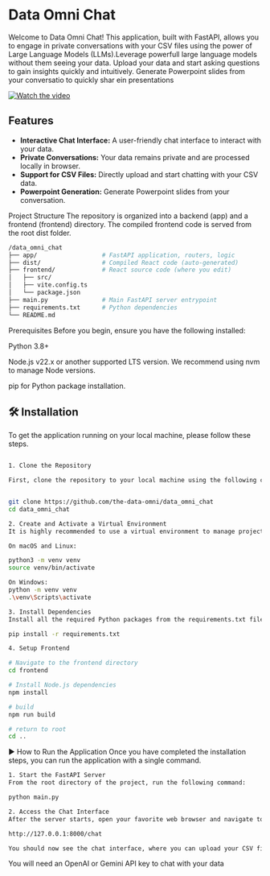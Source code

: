 # Data Omni Chat 

Welcome to Data Omni Chat! This application, built with FastAPI, allows you to engage in private conversations with your CSV files using the power of Large Language Models (LLMs).Leverage powerfull large language models without them seeing your data. Upload your data and start asking questions to gain insights quickly and intuitively. Generate Powerpoint slides from your conversatio to quickly shar ein presentations

[![Watch the video](https://img.youtube.com/vi/Dpa3oYEAJw4/maxresdefault.jpg)](https://youtu.be/Dpa3oYEAJw4)

## Features

* **Interactive Chat Interface:** A user-friendly chat interface to interact with your data.
* **Private Conversations:** Your data remains private and are processed locally in browser.
* **Support for CSV Files:** Directly upload and start chatting with your CSV data.
* **Powerpoint Generation:** Generate Powerpoint slides from your conversation.


Project Structure
The repository is organized into a backend (app) and a frontend (frontend) directory. The compiled frontend code is served from the root dist folder.

```bash
/data_omni_chat
├── app/                  # FastAPI application, routers, logic
├── dist/                 # Compiled React code (auto-generated)
├── frontend/             # React source code (where you edit)
│   ├── src/
│   ├── vite.config.ts
│   └── package.json
├── main.py               # Main FastAPI server entrypoint
├── requirements.txt      # Python dependencies
└── README.md
```
Prerequisites
Before you begin, ensure you have the following installed:

Python 3.8+

Node.js v22.x or another supported LTS version. We recommend using nvm to manage Node versions.

pip for Python package installation.



## 🛠️ Installation

To get the application running on your local machine, please follow these steps.

```bash

1. Clone the Repository

First, clone the repository to your local machine using the following command:


git clone https://github.com/the-data-omni/data_omni_chat
cd data_omni_chat

2. Create and Activate a Virtual Environment
It is highly recommended to use a virtual environment to manage project dependencies.

On macOS and Linux:

python3 -m venv venv
source venv/bin/activate

On Windows:
python -m venv venv
.\venv\Scripts\activate

3. Install Dependencies
Install all the required Python packages from the requirements.txt file:

pip install -r requirements.txt

4. Setup Frontend

# Navigate to the frontend directory
cd frontend

# Install Node.js dependencies
npm install

# build
npm run build

# return to root 
cd ..

```


▶️ How to Run the Application
Once you have completed the installation steps, you can run the application with a single command.


```bash
1. Start the FastAPI Server
From the root directory of the project, run the following command:

python main.py

2. Access the Chat Interface
After the server starts, open your favorite web browser and navigate to the following URL:

http://127.0.0.1:8000/chat

You should now see the chat interface, where you can upload your CSV file and begin your conversation!


```

You will need an OpenAI or Gemini API key to chat with your data

